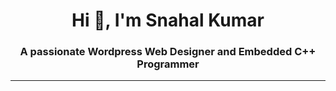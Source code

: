 
<h1 align="center">Hi 👋, I'm Snahal Kumar</h1>
<h3 align="center">A passionate Wordpress Web Designer and Embedded C++ Programmer</h3>
<hr>
